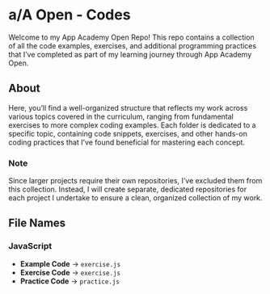 # a/A Open - Codes

Welcome to my App Academy Open Repo! This repo contains a collection of all the code examples, exercises, and additional programming practices that I’ve completed as part of my
learning journey through App Academy Open.

## About

Here, you’ll find a well-organized structure that reflects my work across various topics covered in the curriculum, ranging from fundamental exercises to more complex coding examples. Each folder is
dedicated to a specific topic, containing code snippets, exercises, and other hands-on coding practices that I’ve found beneficial for mastering each concept.

### Note

Since larger projects require their own repositories, I’ve excluded them from this collection. Instead, I will create separate, dedicated repositories for each project I undertake to ensure a clean,
organized collection of my work.

## File Names

### JavaScript

- **Example Code** → `exercise.js`
- **Exercise Code** → `exercise.js`
- **Practice Code** → `practice.js`